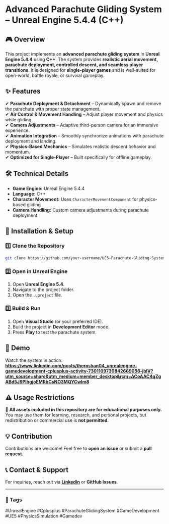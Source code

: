 # Advanced Parachute Gliding System – Unreal Engine 5.4.4 (C++)

## 🎮 Overview
This project implements an **advanced parachute gliding system** in **Unreal Engine 5.4.4** using **C++**. The system provides **realistic aerial movement, parachute deployment, controlled descent, and seamless player transitions**. It is designed for **single-player games** and is well-suited for open-world, battle royale, or survival gameplay.

## ✨ Features
✔ **Parachute Deployment & Detachment** – Dynamically spawn and remove the parachute with proper state management.  
✔ **Air Control & Movement Handling** – Adjust player movement and physics while gliding.  
✔ **Camera Adjustments** – Adaptive third-person camera for an immersive experience.  
✔ **Animation Integration** – Smoothly synchronize animations with parachute deployment and landing.  
✔ **Physics-Based Mechanics** – Simulates realistic descent behavior and momentum.  
✔ **Optimized for Single-Player** – Built specifically for offline gameplay.  

## 🛠️ Technical Details
- **Game Engine:** Unreal Engine 5.4.4  
- **Language:** C++  
- **Character Movement:** Uses `CharacterMovementComponent` for physics-based gliding  
- **Camera Handling:** Custom camera adjustments during parachute deployment  

## 📂 Installation & Setup
### 1️⃣ Clone the Repository
```bash
git clone https://github.com/your-username/UE5-Parachute-Gliding-System.git
```
### 2️⃣ Open in Unreal Engine
1. Open **Unreal Engine 5.4**.
2. Navigate to the project folder.
3. Open the `.uproject` file.

### 3️⃣ Build & Run
1. Open **Visual Studio** (or your preferred IDE).
2. Build the project in **Development Editor** mode.
3. Press **Play** to test the parachute system.

## 🎥 Demo
Watch the system in action: **https://www.linkedin.com/posts/theroshan04_unrealengine-gamedevelopment-cplusplus-activity-7301109730842669056-jblV?utm_source=share&utm_medium=member_desktop&rcm=ACoAAC4qZgABd5J9PIhgjoEMRbCsNO3MQYCwIm8**  

## ⚠️ Usage Restrictions
🛑 **All assets included in this repository are for educational purposes only.** You may use them for learning, research, and personal projects, but redistribution or commercial use is **not permitted**.

## 💡 Contribution
Contributions are welcome! Feel free to **open an issue** or submit a **pull request**.

## 📞 Contact & Support
For inquiries, reach out via **[LinkedIn](www.linkedin.com/in/theroshan04)** or **GitHub Issues**.

---

### 📌 Tags
#UnrealEngine #Cplusplus #ParachuteGlidingSystem #GameDevelopment #UE5 #PhysicsSimulation #Gamedev


